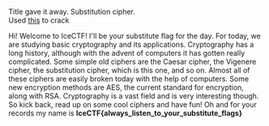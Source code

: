 Title gave it away. Substitution cipher.<br>
Used <a href="http://quipqiup.com/index.php">this</a> to crack

Hi!  Welcome to IceCTF!  I'll be your substitute flag for the day. For today, we are studying basic cryptography and its applications. Cryptography has a long history, although with the advent of computers it has gotten really complicated. Some simple old ciphers are the Caesar cipher, the Vigenere cipher, the substitution cipher, which is this one, and so on. Almost all of these ciphers are easily broken today with the help of computers. Some new encryption methods are AES, the current standard for encryption, along with RSA. Cryptography is a vast field and is very interesting though. So kick back, read up on some cool ciphers and have fun!  Oh and for your records my name is <b>IceCTF{always_listen_to_your_substitute_flags}</b>
